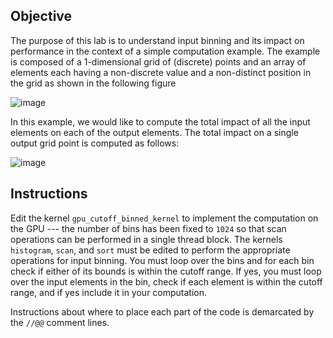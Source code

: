 
## Objective

The purpose of this lab is to understand input binning and its impact on performance in the context of a simple computation example. The example is composed of a 1-dimensional grid of (discrete) points and an array of elements each having a non-discrete value and a non-distinct position in the grid as shown in the following figure


![image](/mp/24/imgs/fig.png "thumbnail")

In this example, we would like to compute the total impact of all the input elements on each of the output elements. The total impact on a single output grid point is computed as follows:

![image](/mp/24/imgs/formula.png "thumbnail")

## Instructions

Edit the kernel `gpu_cutoff_binned_kernel` to implement the computation on the GPU --- the number of bins has been fixed to `1024` so that scan operations can be performed in a single thread block. The kernels `histogram`, `scan`, and `sort` must be edited to perform the appropriate operations for input binning. You must loop over the bins and for each bin check if either of its bounds is within the cutoff range. If yes, you must loop over the input elements in the bin, check if each element is within the cutoff range, and if yes include it in your computation.

Instructions about where to place each part of the code is
demarcated by the `//@@` comment lines.

